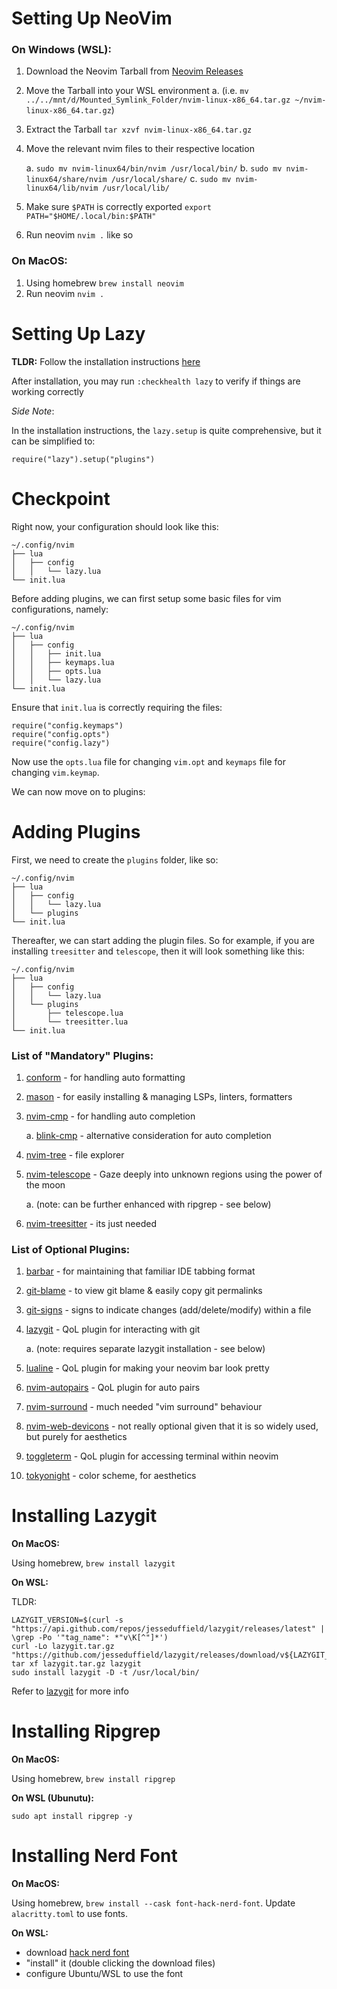 # Setting Up NeoVim

### On Windows (WSL):

1. Download the Neovim Tarball from [Neovim Releases](https://github.com/neovim/neovim/releases)
2. Move the Tarball into your WSL environment 
    a. (i.e. `mv ../../mnt/d/Mounted_Symlink_Folder/nvim-linux-x86_64.tar.gz ~/nvim-linux-x86_64.tar.gz`)

3. Extract the Tarball `tar xzvf nvim-linux-x86_64.tar.gz`
4. Move the relevant nvim files to their respective location

    a. `sudo mv nvim-linux64/bin/nvim /usr/local/bin/`
    b. `sudo mv nvim-linux64/share/nvim /usr/local/share/`
    c. `sudo mv nvim-linux64/lib/nvim /usr/local/lib/`

5. Make sure `$PATH` is correctly exported `export PATH="$HOME/.local/bin:$PATH"`
6. Run neovim `nvim .` like so

### On MacOS:

1. Using homebrew `brew install neovim`
2. Run neovim `nvim .`

# Setting Up Lazy

**TLDR:** Follow the installation instructions [here](https://lazy.folke.io/installation)

After installation, you may run `:checkhealth lazy` to verify if things are working correctly

*Side Note*:

In the installation instructions, the `lazy.setup` is quite comprehensive, but it can be simplified to:

`require("lazy").setup("plugins")`

# Checkpoint

Right now, your configuration should look like this:

```
~/.config/nvim
├── lua
│   ├── config
│   │   └── lazy.lua
└── init.lua
```

Before adding plugins, we can first setup some basic files for vim configurations, namely:

```
~/.config/nvim
├── lua
│   ├── config
│   │   ├── init.lua
│   │   ├── keymaps.lua
│   │   ├── opts.lua
│   │   └── lazy.lua
└── init.lua
```

Ensure that `init.lua` is correctly requiring the files:

```
require("config.keymaps")
require("config.opts")
require("config.lazy")
```

Now use the `opts.lua` file for changing `vim.opt` and `keymaps` file for changing `vim.keymap`.

We can now move on to plugins:

# Adding Plugins

First, we need to create the `plugins` folder, like so:

```
~/.config/nvim
├── lua
│   ├── config
│   │   └── lazy.lua
│   └── plugins
└── init.lua
```

Thereafter, we can start adding the plugin files. So for example, if you are installing `treesitter` and `telescope`, 
then it will look something like this:

```
~/.config/nvim
├── lua
│   ├── config
│   │   └── lazy.lua
│   └── plugins
│       ├── telescope.lua
│       └── treesitter.lua
└── init.lua
```

### List of "Mandatory" Plugins:

1. [conform](https://github.com/stevearc/conform.nvim) - for handling auto formatting
2. [mason](https://github.com/mason-org/mason.nvim) - for easily installing & managing LSPs, linters, formatters
3. [nvim-cmp](https://github.com/hrsh7th/nvim-cmp) - for handling auto completion

    a. [blink-cmp](https://github.com/Saghen/blink.cmp) - alternative consideration for auto completion

4. [nvim-tree](https://github.com/nvim-tree/nvim-tree.lua) - file explorer
5. [nvim-telescope](https://github.com/nvim-telescope/telescope.nvim) - Gaze deeply into unknown regions using the power of the moon

    a. (note: can be further enhanced with ripgrep - see below)

6. [nvim-treesitter](https://github.com/nvim-treesitter/nvim-treesitter) - its just needed


### List of Optional Plugins:

1. [barbar](https://github.com/romgrk/barbar.nvim) - for maintaining that familiar IDE tabbing format
2. [git-blame](https://github.com/f-person/git-blame.nvim) - to view git blame & easily copy git permalinks
3. [git-signs](https://github.com/lewis6991/gitsigns.nvim) - signs to indicate changes (add/delete/modify) within a file
4. [lazygit](https://github.com/kdheepak/lazygit.nvim) - QoL plugin for interacting with git 

    a. (note: requires separate lazygit installation -  see below)

5. [lualine](https://github.com/nvim-lualine/lualine.nvim) - QoL plugin for making your neovim bar look pretty
6. [nvim-autopairs](https://github.com/windwp/nvim-autopairs) - QoL plugin for auto pairs
7. [nvim-surround](https://github.com/kylechui/nvim-surround) - much needed "vim surround" behaviour
8. [nvim-web-devicons](https://github.com/nvim-tree/nvim-web-devicons) - not really optional given that it is so widely used, but purely for aesthetics
9. [toggleterm](https://github.com/akinsho/toggleterm.nvim) - QoL plugin for accessing terminal within neovim
10. [tokyonight](https://github.com/folke/tokyonight.nvim) - color scheme, for aesthetics

# Installing Lazygit

**On MacOS:**

Using homebrew, `brew install lazygit`

**On WSL:**

TLDR: 

```
LAZYGIT_VERSION=$(curl -s "https://api.github.com/repos/jesseduffield/lazygit/releases/latest" | \grep -Po '"tag_name": *"v\K[^"]*')
curl -Lo lazygit.tar.gz "https://github.com/jesseduffield/lazygit/releases/download/v${LAZYGIT_VERSION}/lazygit_${LAZYGIT_VERSION}_Linux_x86_64.tar.gz"
tar xf lazygit.tar.gz lazygit
sudo install lazygit -D -t /usr/local/bin/
```

Refer to [lazygit](https://github.com/jesseduffield/lazygit?tab=readme-ov-file#installation) for more info

# Installing Ripgrep

**On MacOS:**

Using homebrew, `brew install ripgrep`

**On WSL (Ubunutu):**

`sudo apt install ripgrep -y`

# Installing Nerd Font

**On MacOS:**

Using homebrew, `brew install --cask font-hack-nerd-font`. Update `alacritty.toml` to use fonts.

**On WSL:**

- download [hack nerd font](https://www.nerdfonts.com/font-downloads)
- "install" it (double clicking the download files)
- configure Ubuntu/WSL to use the font

